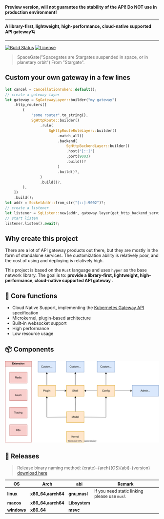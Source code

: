 **Preview version, will not guarantee the stability of the API!
Do NOT use in production environment!**

---

**A library-first, lightweight, high-performance, cloud-native supported API gateway🪐**

---

[![Build Status](https://github.com/ideal-world/spacegate/actions/workflows/cicd.yml/badge.svg)](https://github.com/ideal-world/spacegate/actions/workflows/cicd.yml)
[![License](https://img.shields.io/github/license/ideal-world/spacegate)](https://github.com/ideal-world/spacegate/blob/master/LICENSE)

> SpaceGate("Spacegates are Stargates suspended in space, or in planetary orbit") From "Stargate".

## Custom your own gateway in a few lines
```rust
let cancel = CancellationToken::default();
// create a gateway layer
let gateway = SgGatewayLayer::builder("my gateway")
    .http_routers([
        (
            "some router".to_string(),
            SgHttpRoute::builder()
                .rule(
                    SgHttpRouteRuleLayer::builder()
                        .match_all()
                        .backend(
                            SgHttpBackendLayer::builder()
                            .host("[::]")
                            .port(9003)
                            .build()?
                        )
                        .build()?,
                )
                .build()?,
        ),
    ])
    .build();
let addr = SocketAddr::from_str("[::]:9002")?;
// create a listener
let listener = SgListen::new(addr, gateway.layer(get_http_backend_service()), cancel, "listener");
// start listen
listener.listen().await?;
```



## Why create this project

There are a lot of API gateway products out there, but they are mostly in the form of standalone services. The customization ability is relatively poor, and the cost of using and deploying is relatively high.

This project is based on the ``Rust`` language and uses ``hyper`` as the base network library. The goal is to: **provide a library-first, lightweight, high-performance, cloud-native supported API gateway** .

## 💖 Core functions

* Cloud Native Support, implementing the [Kubernetes Gateway API](https://gateway-api.sigs.k8s.io/api-types/gatewayclass/) specification
* Microkernel, plugin-based architecture
* Built-in websocket support
* High performance
* Low resource usage

## 📦 Components

<!-- | Crate                         | Form | Description                                                                        | 
|-------------------------------|------|------------------------------------------------------------------------------------|
| **spacegate-kernel** [![Crate](https://img.shields.io/crates/v/spacegate-kernel.svg)](https://crates.io/crates/spacegate-kernel) [![Docs](https://docs.rs/spacegate-kernel/badge.svg)](https://docs.rs/spacegate-kernel) | lib  | Class library with all functions, support for embedding into your own rust project |
| **spacegate** | bin  | Out-of-the-box service with all features                                           |
| **spacegate-native** | bin  | Out-of-the-box service that include all features except kubernetes support         |
| **spacegate-simplify** | bin  | Out-of-the-box service for standalone environments                                 | -->

![Crates](./.readme/dep.svg)



## 🔖 Releases
> Release binary naming method: {crate}-{arch}{OS}{abi}-{version}
> [download here](https://github.com/ideal-world/spacegate/releases/latest)

| OS          | Arch                   | abi           | Remark                                       |
|-------------|------------------------|---------------|----------------------------------------------|
| **linux**   | **x86_64**,**aarch64** | **gnu,musl**  | If you need static linking please use `musl` |
| **macos**   | **x86_64**,**aarch64** | **Libsystem** |                                              |
| **windows** | **x86_64**             | **msvc**      |                                              |

